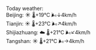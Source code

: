 Today weather:  
Beijing: ☀️   🌡️+19°C 🌬️↓4km/h  
Tianjin: ☀️   🌡️+23°C 🌬️↗4km/h  
Shijiazhuang: ☁️   🌡️+21°C 🌬️↙4km/h  
Tangshan: ☀️   🌡️+21°C 🌬️→4km/h  
